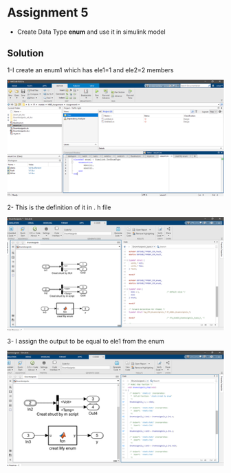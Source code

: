 # Assignment 5

* Create Data Type **enum** and use it in simulink model

## **Solution**

1-I create an enum1 which has ele1=1 and ele2=2 members

![Screen1](README.assets\Screen1.png)

2- This is the definition of it in . h file 

 ![Screen2](README.assets\Screen2.png)

3- I assign the output to be equal to ele1 from the enum

![Screen3](README.assets\Screen3.png)